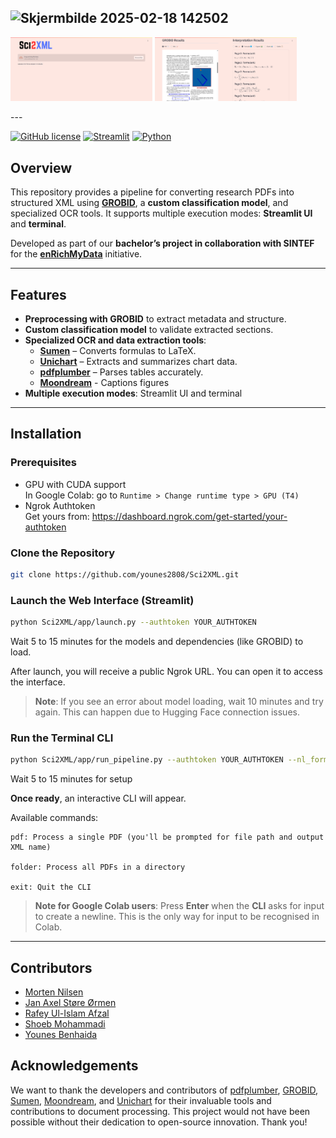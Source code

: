 ![Skjermbilde 2025-02-18 142502](https://github.com/user-attachments/assets/b2e499ca-9391-4b74-b18a-2029ea8e5284)
---
<p float="left">
  <img src="app/images/LeftPic.png" width="45%" />
  <img src="app/images/RightPic.png" width="45%" />
</p>
---

[![GitHub license](https://img.shields.io/badge/license-MIT-blue.svg)](LICENSE)
[![Streamlit](https://img.shields.io/badge/Framework-Streamlit-red)](https://streamlit.io/)
[![Python](https://img.shields.io/badge/Python-3.8%2B-blue)](https://www.python.org/)
## Overview  
This repository provides a pipeline for converting research PDFs into structured XML using [**GROBID**](https://github.com/kermitt2/grobid), a **custom classification model**, and specialized OCR tools. It supports multiple execution modes: **Streamlit UI** and **terminal**.  

Developed as part of our **bachelor’s project in collaboration with SINTEF** for the [**enRichMyData**](https://www.sintef.no/en/projects/2022/enrichmydata/) initiative.  

---

## Features  
- **Preprocessing with GROBID** to extract metadata and structure.  
- **Custom classification model** to validate extracted sections.  
- **Specialized OCR and data extraction tools**:  
  - [**Sumen**](https://github.com/hoang-quoc-trung/sumen) – Converts formulas to LaTeX.  
  - [**Unichart**](https://github.com/vis-nlp/UniChart) – Extracts and summarizes chart data.  
  - [**pdfplumber**](https://github.com/jsvine/pdfplumber) – Parses tables accurately.
  - [**Moondream**](https://github.com/vikhyat/moondream) - Captions figures  
- **Multiple execution modes**: Streamlit UI and terminal

---

## Installation  

### Prerequisites

- GPU with CUDA support  
  In Google Colab: go to `Runtime > Change runtime type > GPU (T4)`
- Ngrok Authtoken  
  Get yours from: https://dashboard.ngrok.com/get-started/your-authtoken

### Clone the Repository

```bash
git clone https://github.com/younes2808/Sci2XML.git
```
### Launch the Web Interface (Streamlit)

```bash
python Sci2XML/app/launch.py --authtoken YOUR_AUTHTOKEN
``` 
Wait 5 to 15 minutes for the models and dependencies (like GROBID) to load.

After launch, you will receive a public Ngrok URL. You can open it to access the interface.

> **Note**: If you see an error about model loading, wait 10 minutes and try again. This can happen due to Hugging Face connection issues.

### Run the Terminal CLI
```bash
python Sci2XML/app/run_pipeline.py --authtoken YOUR_AUTHTOKEN --nl_formula True/False(Default set to False)
```
Wait 5 to 15 minutes for setup

**Once ready**, an interactive CLI will appear.

Available commands:

```
pdf: Process a single PDF (you'll be prompted for file path and output XML name)

folder: Process all PDFs in a directory

exit: Quit the CLI
```

> **Note for Google Colab users**: Press **Enter** when the **CLI** asks for input to create a newline. This is the only way for input to be recognised in Colab.

---

## Contributors

- [Morten Nilsen](https://github.com/SameNilsen)  
- [Jan Axel Støre Ørmen](https://github.com/axelsormen)
- [Rafey Ul-Islam Afzal](https://github.com/R4f3y)  
- [Shoeb Mohammadi](https://github.com/shoeb03)  
- [Younes Benhaida](https://github.com/younes2808)

## Acknowledgements  
We want to thank the developers and contributors of [pdfplumber](https://github.com/jsvine/pdfplumber), [GROBID](https://github.com/kermitt2/grobid), [Sumen](https://github.com/hoang-quoc-trung/sumen), [Moondream](https://github.com/vikhyat/moondream), and [Unichart](https://github.com/vis-nlp/UniChart) for their invaluable tools and contributions to document processing. This project would not have been possible without their dedication to open-source innovation. Thank you!
